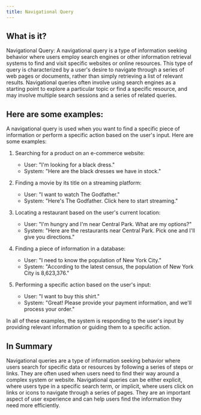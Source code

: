 ```yaml
---
title: Navigational Query
---
```




## What is it?

Navigational Query: A navigational query is a type of information seeking behavior where users employ search engines or other information retrieval systems to find and visit specific websites or online resources. This type of query is characterized by a user's desire to navigate through a series of web pages or documents, rather than simply retrieving a list of relevant results. Navigational queries often involve using search engines as a starting point to explore a particular topic or find a specific resource, and may involve multiple search sessions and a series of related queries.

## Here are some examples:

A navigational query is used when you want to find a specific piece of information or perform a specific action based on the user's input. Here are some examples:

1. Searching for a product on an e-commerce website:
   - User: "I'm looking for a black dress."
   - System: "Here are the black dresses we have in stock."

2. Finding a movie by its title on a streaming platform:
   - User: "I want to watch The Godfather."
   - System: "Here's The Godfather. Click here to start streaming."

3. Locating a restaurant based on the user's current location:
   - User: "I'm hungry and I'm near Central Park. What are my options?"
   - System: "Here are the restaurants near Central Park. Pick one and I'll give you directions."

4. Finding a piece of information in a database:
   - User: "I need to know the population of New York City."
   - System: "According to the latest census, the population of New York City is 8,623,376."

5. Performing a specific action based on the user's input:
   - User: "I want to buy this shirt."
   - System: "Great! Please provide your payment information, and we'll process your order."

In all of these examples, the system is responding to the user's input by providing relevant information or guiding them to a specific action.

## In Summary

Navigational queries are a type of information seeking behavior where users search for specific data or resources by following a series of steps or links. They are often used when users need to find their way around a complex system or website. Navigational queries can be either explicit, where users type in a specific search term, or implicit, where users click on links or icons to navigate through a series of pages. They are an important aspect of user experience and can help users find the information they need more efficiently.